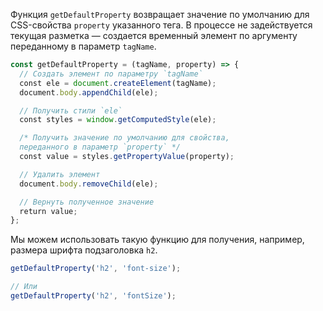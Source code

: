 Функция `getDefaultProperty` возвращает значение по умолчанию для CSS-свойства `property` указанного тега. В процессе не задействуется текущая разметка — создается временный элемент по аргументу переданному в параметр `tagName`.

```javascript
const getDefaultProperty = (tagName, property) => {
  // Создать элемент по параметру `tagName`
  const ele = document.createElement(tagName);
  document.body.appendChild(ele);

  // Получить стили `ele`
  const styles = window.getComputedStyle(ele);

  /* Получить значение по умолчанию для свойства,
  переданного в параметр `property` */
  const value = styles.getPropertyValue(property);

  // Удалить элемент
  document.body.removeChild(ele);

  // Вернуть полученное значение
  return value;
};
```

Мы можем использовать такую функцию для получения, например, размера шрифта подзаголовка `h2`.

```javascript
getDefaultProperty('h2', 'font-size');

// Или
getDefaultProperty('h2', 'fontSize');
```
